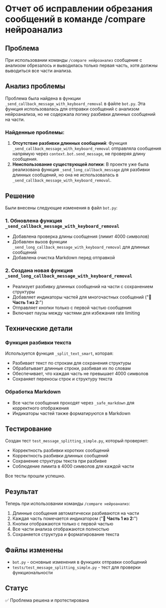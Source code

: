 # Отчет об исправлении обрезания сообщений в команде /compare нейроанализ

## Проблема
При использовании команды `/compare нейроанализ` сообщение с анализом обрезалось и выводилась только первая часть, хотя должны выводиться все части анализа.

## Анализ проблемы
Проблема была найдена в функции `_send_callback_message_with_keyboard_removal` в файле `bot.py`. Эта функция использовалась для отправки сообщений с анализом нейроанализа, но не содержала логику разбивки длинных сообщений на части.

### Найденные проблемы:
1. **Отсутствие разбивки длинных сообщений**: Функция `_send_callback_message_with_keyboard_removal` отправляла сообщения напрямую через `context.bot.send_message`, не проверяя длину сообщения.
2. **Неиспользование существующей логики**: В проекте уже была реализована функция `_send_long_callback_message` для разбивки длинных сообщений, но она не использовалась в `_send_callback_message_with_keyboard_removal`.

## Решение
Были внесены следующие изменения в файл `bot.py`:

### 1. Обновлена функция `_send_callback_message_with_keyboard_removal`
- Добавлена проверка длины сообщения (лимит 4000 символов)
- Добавлен вызов функции `_send_long_callback_message_with_keyboard_removal` для длинных сообщений
- Добавлена очистка Markdown перед отправкой

### 2. Создана новая функция `_send_long_callback_message_with_keyboard_removal`
- Реализует разбивку длинных сообщений на части с сохранением структуры
- Добавляет индикаторы частей для многочастных сообщений ("📄 **Часть 1 из 2:**")
- Отправляет кнопки только с первой частью сообщения
- Включает паузы между частями для избежания rate limiting

## Технические детали

### Функция разбивки текста
Используется функция `_split_text_smart`, которая:
- Разбивает текст по строкам для сохранения структуры
- Обрабатывает длинные строки, разбивая их по словам
- Обеспечивает, что каждая часть не превышает 4000 символов
- Сохраняет переносы строк и структуру текста

### Обработка Markdown
- Все части сообщения проходят через `_safe_markdown` для корректного отображения
- Индикаторы частей также форматируются в Markdown

## Тестирование
Создан тест `test_message_splitting_simple.py`, который проверяет:
- Корректность разбивки коротких сообщений
- Корректность разбивки длинных сообщений
- Сохранение структуры текста при разбивке
- Соблюдение лимита в 4000 символов для каждой части

Все тесты прошли успешно.

## Результат
Теперь при использовании команды `/compare нейроанализ`:
1. Длинные сообщения автоматически разбиваются на части
2. Каждая часть помечается индикатором ("📄 **Часть 1 из 2:**")
3. Кнопки отображаются только с первой частью
4. Все части анализа отображаются полностью
5. Сохраняется структура и форматирование текста

## Файлы изменены
- `bot.py` - основные изменения в функциях отправки сообщений
- `tests/test_message_splitting_simple.py` - тест для проверки функциональности

## Статус
✅ Проблема решена и протестирована
